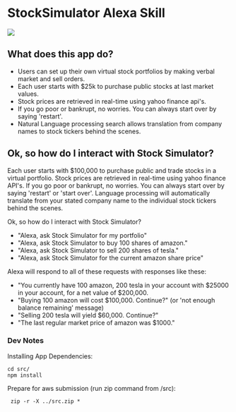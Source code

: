 # StockSimulator Alexa Skill 
<img src="https://m.media-amazon.com/images/G/01/mobile-apps/dex/alexa/alexa-skills-kit/tutorials/fact/header._TTH_.png" />

## What does this app do? 
* Users can set up their own virtual stock portfolios by making verbal market and sell orders.
* Each user starts with $25k to purchase public stocks at last market values. 
* Stock prices are retrieved in real-time using yahoo finance api's.
* If you go poor or bankrupt, no worries. You can always start over by saying 'restart'.
* Natural Language processing search allows translation from company names to stock tickers behind the scenes.


## Ok, so how do I interact with Stock Simulator? 

Each user starts with $100,000 to purchase public and trade stocks in a virtual portfolio.
Stock prices are retrieved in real-time using yahoo finance API's.
If you go poor or bankrupt, no worries. You can always start over by saying 'restart' or 'start over'.
Language processing will automatically translate from your stated company name to the individual stock tickers behind the scenes.

Ok, so how do I interact with Stock Simulator?

* "Alexa, ask Stock Simulator for my portfolio"
* "Alexa, ask Stock Simulator to buy 100 shares of amazon."
* "Alexa, ask Stock Simulator to sell 200 shares of tesla."
* "Alexa, ask Stock Simulator for the current amazon share price"

Alexa will respond to all of these requests with responses like these:

* "You currently have 100 amazon, 200 tesla in your account with $25000 in your account, for a net value of $200,000.
* "Buying 100 amazon will cost $100,000. Continue?" (or 'not enough balance remaining' message)
* "Selling 200 tesla will yield $60,000. Continue?"
* "The last regular market price of amazon was $1000."

### Dev Notes

Installing App Dependencies:
```
cd src/ 
npm install
```
Prepare for aws submission (run zip command from /src): 
```
 zip -r -X ../src.zip *
```
